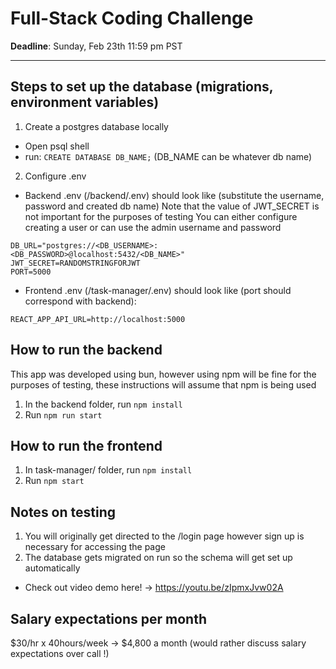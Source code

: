 # Full-Stack Coding Challenge

**Deadline**: Sunday, Feb 23th 11:59 pm PST

---

## Steps to set up the database (migrations, environment variables)
1. Create a postgres database locally
- Open psql shell 
- run: ```CREATE DATABASE DB_NAME;``` (DB_NAME can be whatever db name)
2. Configure .env
- Backend .env (/backend/.env) should look like (substitute the username, password and created db name)
Note that the value of JWT_SECRET is not important for the purposes of testing
You can either configure creating a user or can use the admin username and password
```
DB_URL="postgres://<DB_USERNAME>:<DB_PASSWORD>@localhost:5432/<DB_NAME>"
JWT_SECRET=RANDOMSTRINGFORJWT
PORT=5000
```
- Frontend .env (/task-manager/.env) should look like (port should correspond with backend):
```
REACT_APP_API_URL=http://localhost:5000
```

## How to run the backend
This app was developed using bun, however using npm will be fine for the purposes of testing,
these instructions will assume that npm is being used
1. In the backend folder, run ```npm install```
2. Run ```npm run start```

## How to run the frontend
1. In task-manager/ folder, run ```npm install```
2. Run ```npm start```

## Notes on testing
1. You will originally get directed to the /login page however sign up is necessary for accessing the page
2. The database gets migrated on run so the schema will get set up automatically
- Check out video demo here! -> https://youtu.be/zIpmxJvw02A

## Salary expectations per month
$30/hr x 40hours/week -> $4,800 a month (would rather discuss salary expectations over call !)
